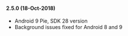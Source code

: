 #### 2.5.0 (18-Oct-2018)
- Android 9 Pie, SDK 28 version
- Background issues fixed for Android 8 and 9
 
